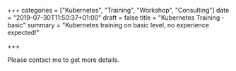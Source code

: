 +++
categories = ["Kubernetes", "Training", "Workshop", "Consulting"]
date = "2019-07-30T11:50:37+01:00"
draft = false
title = "Kubernetes Training - basic"
summary = "Kubernetes training on basic level, no experience expected!"

+++

Please contact me to get more details.
